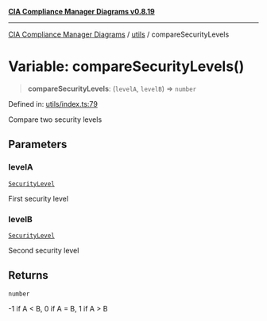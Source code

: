 [**CIA Compliance Manager Diagrams v0.8.19**](../../README.md)

***

[CIA Compliance Manager Diagrams](../../modules.md) / [utils](../README.md) / compareSecurityLevels

# Variable: compareSecurityLevels()

> **compareSecurityLevels**: (`levelA`, `levelB`) => `number`

Defined in: [utils/index.ts:79](https://github.com/Hack23/cia-compliance-manager/blob/8a17389ebf0d2a027875b835eec814811b99abcc/src/utils/index.ts#L79)

Compare two security levels

## Parameters

### levelA

[`SecurityLevel`](../../types/cia/type-aliases/SecurityLevel.md)

First security level

### levelB

[`SecurityLevel`](../../types/cia/type-aliases/SecurityLevel.md)

Second security level

## Returns

`number`

-1 if A < B, 0 if A = B, 1 if A > B
